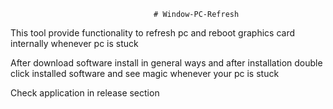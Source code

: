                                     # Window-PC-Refresh
This tool provide functionality to refresh pc and reboot  graphics card internally whenever pc is stuck
                                   
After download software install in general ways and after installation double click installed software and see magic whenever your pc is stuck

Check application in release section
